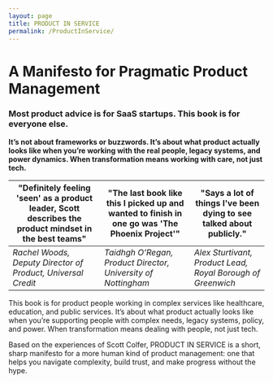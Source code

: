 ```yaml
---
layout: page
title: PRODUCT IN SERVICE
permalink: /ProductInService/
---
```


# A Manifesto for Pragmatic Product Management

### Most product advice is for SaaS startups. This book is for everyone else.

**It’s not about frameworks or buzzwords. It’s about what product actually looks like when you’re working with the real people, legacy systems, and power dynamics. When transformation means working with care, not just tech.**

| "Definitely feeling 'seen' as a product leader, Scott describes the product mindset in the best teams" | "The last book like this I picked up and wanted to finish in one go was 'The Phoenix Project'" | "Says a lot of things I've been dying to see talked about publicly." |
| ----------- | -------------- | -------------- |
| *Rachel Woods, Deputy Director of Product, Universal Credit*  | *Taidhgh O’Regan, Product Director, University of Nottingham* | *Alex Sturtivant, Product Lead, Royal Borough of Greenwich* | 

This book is for product people working in complex services like healthcare, education, and public services. It’s about what product actually looks like when you’re supporting people with complex needs, legacy systems, policy, and power. When transformation means dealing with people, not just tech.

Based on the experiences of Scott Colfer, PRODUCT IN SERVICE is a short, sharp manifesto for a more human kind of product management: one that helps you navigate complexity, build trust, and make progress without the hype.
